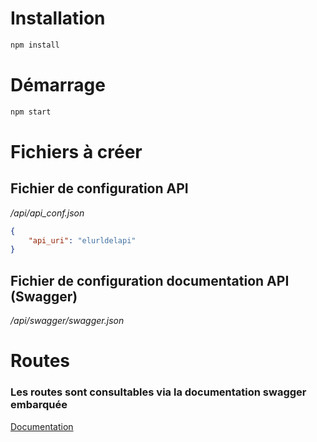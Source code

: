# Installation

```bash
npm install
```

# Démarrage

```bash
npm start
```

# Fichiers à créer
## Fichier de configuration API

*/api/api_conf.json*

```json
{
    "api_uri": "elurldelapi"
}
```

## Fichier de configuration documentation API (Swagger)

*/api/swagger/swagger.json*

# Routes

### Les routes sont consultables via la documentation swagger embarquée

[Documentation](http://localhost:5000/api-docs)
